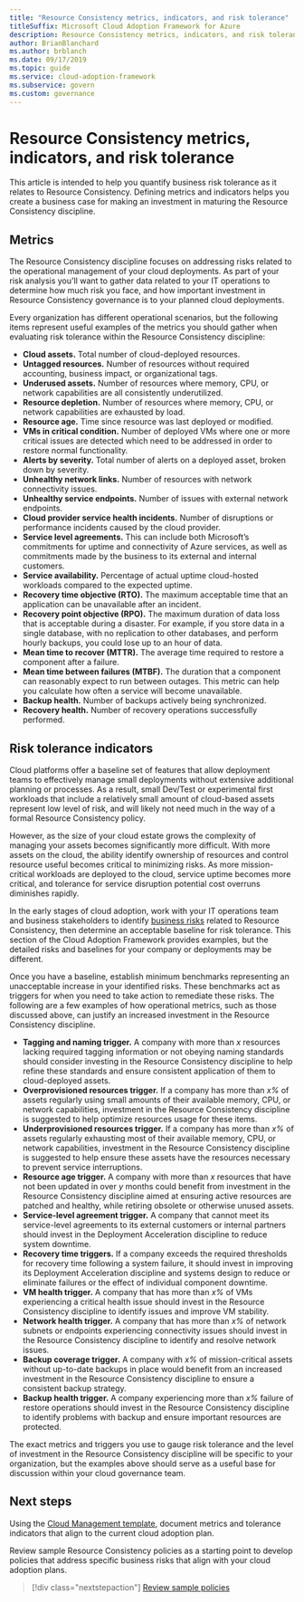```yaml
---
title: "Resource Consistency metrics, indicators, and risk tolerance"
titleSuffix: Microsoft Cloud Adoption Framework for Azure
description: Resource Consistency metrics, indicators, and risk tolerance
author: BrianBlanchard
ms.author: brblanch
ms.date: 09/17/2019
ms.topic: guide
ms.service: cloud-adoption-framework
ms.subservice: govern
ms.custom: governance
---
```


# Resource Consistency metrics, indicators, and risk tolerance

This article is intended to help you quantify business risk tolerance as it relates to Resource Consistency. Defining metrics and indicators helps you create a business case for making an investment in maturing the Resource Consistency discipline.

## Metrics

The Resource Consistency discipline focuses on addressing risks related to the operational management of your cloud deployments. As part of your risk analysis you'll want to gather data related to your IT operations to determine how much risk you face, and how important investment in Resource Consistency governance is to your planned cloud deployments.

Every organization has different operational scenarios, but the following items represent useful examples of the metrics you should gather when evaluating risk tolerance within the Resource Consistency discipline:

- **Cloud assets.** Total number of cloud-deployed resources.
- **Untagged resources.** Number of resources without required accounting, business impact, or organizational tags.
- **Underused assets.** Number of resources where memory, CPU, or network capabilities are all consistently underutilized.
- **Resource depletion.** Number of resources where memory, CPU, or network capabilities are exhausted by load.
- **Resource age.** Time since resource was last deployed or modified.
- **VMs in critical condition.** Number of deployed VMs where one or more critical issues are detected which need to be addressed in order to restore normal functionality.
- **Alerts by severity.** Total number of alerts on a deployed asset, broken down by severity.
- **Unhealthy network links.** Number of resources with network connectivity issues.
- **Unhealthy service endpoints.** Number of issues with external network endpoints.
- **Cloud provider service health incidents.** Number of disruptions or performance incidents caused by the cloud provider.
- **Service level agreements.** This can include both Microsoft’s commitments for uptime and connectivity of Azure services, as well as commitments made by the business to its external and internal customers.
- **Service availability.** Percentage of actual uptime cloud-hosted workloads compared to the expected uptime.
- **Recovery time objective (RTO).** The maximum acceptable time that an application can be unavailable after an incident.
- **Recovery point objective (RPO).** The maximum duration of data loss that is acceptable during a disaster. For example, if you store data in a single database, with no replication to other databases, and perform hourly backups, you could lose up to an hour of data.
- **Mean time to recover (MTTR).** The average time required to restore a component after a failure.
- **Mean time between failures (MTBF).** The duration that a component can reasonably expect to run between outages. This metric can help you calculate how often a service will become unavailable.
- **Backup health.** Number of backups actively being synchronized.
- **Recovery health.** Number of recovery operations successfully performed.

## Risk tolerance indicators

Cloud platforms offer a baseline set of features that allow deployment teams to effectively manage small deployments without extensive additional planning or processes. As a result, small Dev/Test or experimental first workloads that include a relatively small amount of cloud-based assets represent low level of risk, and will likely not need much in the way of a formal Resource Consistency policy.

However, as the size of your cloud estate grows the complexity of managing your assets becomes significantly more difficult. With more assets on the cloud, the ability identify ownership of resources and control resource useful becomes critical to minimizing risks. As more mission-critical workloads are deployed to the cloud, service uptime becomes more critical, and tolerance for service disruption potential cost overruns diminishes rapidly.

In the early stages of cloud adoption, work with your IT operations team and business stakeholders to identify [business risks](./business-risks.md) related to Resource Consistency, then determine an acceptable baseline for risk tolerance. This section of the Cloud Adoption Framework provides examples, but the detailed risks and baselines for your company or deployments may be different.

Once you have a baseline, establish minimum benchmarks representing an unacceptable increase in your identified risks. These benchmarks act as triggers for when you need to take action to remediate these risks. The following are a few examples of how operational metrics, such as those discussed above, can justify an increased investment in the Resource Consistency discipline.

- **Tagging and naming trigger.** A company with more than _x_ resources lacking required tagging information or not obeying naming standards should consider investing in the Resource Consistency discipline to help refine these standards and ensure consistent application of them to cloud-deployed assets.
- **Overprovisioned resources trigger.** If a company has more than _x%_ of assets regularly using small amounts of their available memory, CPU, or network capabilities, investment in the Resource Consistency discipline is suggested to help optimize resources usage for these items.
- **Underprovisioned resources trigger.** If a company has more than _x%_ of assets regularly exhausting most of their available memory, CPU, or network capabilities, investment in the Resource Consistency discipline is suggested to help ensure these assets have the resources necessary to prevent service interruptions.
- **Resource age trigger.** A company with more than _x_ resources that have not been updated in over _y_ months could benefit from investment in the Resource Consistency discipline aimed at ensuring active resources are patched and healthy, while retiring obsolete or otherwise unused assets.
- **Service-level agreement trigger.** A company that cannot meet its service-level agreements to its external customers or internal partners should invest in the Deployment Acceleration discipline to reduce system downtime.
- **Recovery time triggers.** If a company exceeds the required thresholds for recovery time following a system failure, it should invest in improving its Deployment Acceleration discipline and systems design to reduce or eliminate failures or the effect of individual component downtime.
- **VM health trigger.** A company that has more than _x%_ of VMs experiencing a critical health issue should invest in the Resource Consistency discipline to identify issues and improve VM stability.
- **Network health trigger.** A company that has more than _x%_ of network subnets or endpoints experiencing connectivity issues should invest in the Resource Consistency discipline to identify and resolve network issues.
- **Backup coverage trigger.** A company with _x%_ of mission-critical assets without up-to-date backups in place would benefit from an increased investment in the Resource Consistency discipline to ensure a consistent backup strategy.
- **Backup health trigger.** A company experiencing more than _x%_ failure of restore operations should invest in the Resource Consistency discipline to identify problems with backup and ensure important resources are protected.

The exact metrics and triggers you use to gauge risk tolerance and the level of investment in the Resource Consistency discipline will be specific to your organization, but the examples above should serve as a useful base for discussion within your cloud governance team.

## Next steps

Using the [Cloud Management template](./template.md), document metrics and tolerance indicators that align to the current cloud adoption plan.

Review sample Resource Consistency policies as a starting point to develop policies that address specific business risks that align with your cloud adoption plans.

> [!div class="nextstepaction"]
> [Review sample policies](./policy-statements.md)
